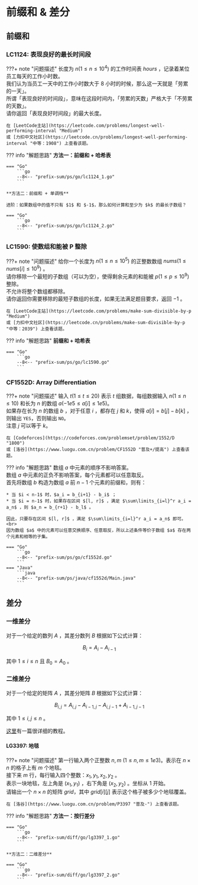# 前缀和 & 差分

## 前缀和

### LC1124: 表现良好的最长时间段

???+ note "问题描述"
    长度为 $n(1≤n≤10^4)$ 的工作时间表 $hours$ ，记录着某位员工每天的工作小时数。<br>
    我们认为当员工一天中的工作小时数大于 8 小时的时候，那么这一天就是「劳累的一天」。<br>
    所谓「表现良好的时间段」，意味在这段时间内，「劳累的天数」严格大于「不劳累的天数」。<br>
    请你返回「表现良好时间段」的最大长度。

    在 [LeetCode主站](https://leetcode.com/problems/longest-well-performing-interval "Medium")
    或 [力扣中文社区](https://leetcode.cn/problems/longest-well-performing-interval "中等：1908") 上查看该题。

??? info "解题思路"
    **方法一：前缀和 + 哈希表**

    === "Go"
        ```go
        --8<-- "prefix-sum/ps/go/lc1124_1.go"
        ```
    
    **方法二：前缀和 + 单调栈**

    进阶：如果数组中的值不只有 $1$ 和 $-1$，那么如何计算和至少为 $k$ 的最长子数组？

    === "Go"
        ```go
        --8<-- "prefix-sum/ps/go/lc1124_2.go"
        ```

### LC1590: 使数组和能被 P 整除

???+ note "问题描述"
    给你一个长度为 $n(1≤n≤10^5)$ 的正整数数组 $nums(1≤nums[i]≤10^9)$ 。<br>
    请你移除一个最短的子数组（可以为空），使得剩余元素的和能被 $p(1≤p≤10^9)$ 整除。<br>
    不允许将整个数组都移除。<br>
    请你返回你需要移除的最短子数组的长度，如果无法满足题目要求，返回 $-1$ 。

    在 [LeetCode主站](https://leetcode.com/problems/make-sum-divisible-by-p "Medium")
    或 [力扣中文社区](https://leetcode.cn/problems/make-sum-divisible-by-p "中等：2039") 上查看该题。

??? info "解题思路"
    **前缀和 + 哈希表**

    === "Go"
        ```go
        --8<-- "prefix-sum/ps/go/lc1590.go"
        ```

### CF1552D: Array Differentiation

???+ note "问题描述"
    输入 $t(1≤t≤20)$ 表示 $t$ 组数据，每组数据输入 $n(1≤n≤10)$ 和长为 $n$ 的数组 $a(-1e5≤a[i]≤1e5)$。<br>
    如果存在长为 $n$ 的数组 $b$ ，对于任意 $i$ ，都存在 $j$ 和 $k$，使得 $a[i]=b[j]-b[k]$ ，则输出 `YES`，否则输出 `NO`。<br>
    注意 $j$ 可以等于 $k$。

    在 [Codeforces](https://codeforces.com/problemset/problem/1552/D "1800")
    或 [洛谷](https://www.luogu.com.cn/problem/CF1552D "普及+/提高") 上查看该题。

??? info "解题思路"
    数组 $a$ 中元素的顺序不影响答案。<br>
    数组 $a$ 中元素的正负不影响答案，每个元素都可以任意取反。<br>
    首先将数组 $b$ 构造为数组 $a$ 前 $n-1$ 个元素的前缀和，则有：
    
    * 当 $i < n-1$ 时，$a_i = b_{i+1} - b_i$ ；
    * 当 $i = n-1$ 时，如果存在区间 $[l, r]$ ，满足 $\sum\limits_{i=l}^r a_i = a_n$ ，则 $a_n = b_{r+1} - b_l$ 。
    
    因此，只要存在区间 $[l, r]$ ，满足 $\sum\limits_{i=l}^r a_i = a_n$ 即可。<br>
    因为数组 $a$ 中的元素可以任意交换顺序、任意取反，所以上述条件等价于数组 $a$ 存在两个元素和相等的子集。

    === "Go"
        ```go
        --8<-- "prefix-sum/ps/go/cf1552d.go"
        ```
    === "Java"
        ```java
        --8<-- "prefix-sum/ps/java/cf1552d/Main.java"
        ```

## 差分

### 一维差分

对于一个给定的数列 $A$ ，其差分数列 $B$ 根据如下公式计算：

$$B_i = A_i - A_{i-1}$$

其中 $1≤i≤n$ 且 $B_0 = A_0$ 。

### 二维差分

对于一个给定的矩阵 $A$ ，其差分矩阵 $B$ 根据如下公式计算：

$$B_{i,j} = A_{i,j} - A_{i-1,j} - A_{i,j-1} + A_{i-1,j-1}$$

其中 $1≤i,j≤n$ 。

[这里](https://zhuanlan.zhihu.com/p/439268614)有一篇很详细的教程。

#### LG3397: 地毯

???+ note "问题描述"
    第一行输入两个正整数 $n,m$ $(1≤n,m≤1e3)$。表示在 $n \times n$ 的格子上有 $m$ 个地毯。<br>
    接下来 $m$ 行，每行输入四个整数：$x_1,y_1,x_2,y_2$ 。<br>
    表示一块地毯，左上角是 $(x_1,y_1)$ ，右下角是 $(x_2,y_2)$ 。坐标从 $1$ 开始。<br>
    请输出一个 $n \times n$ 的矩阵 $grid$，其中 $grid[i][j]$ 表示这个格子被多少个地毯覆盖。

    在 [洛谷](https://www.luogu.com.cn/problem/P3397 "普及-") 上查看该题。

??? info "解题思路"
    **方法一：按行差分**

    === "Go"
        ```go
        --8<-- "prefix-sum/diff/go/lg3397_1.go"
        ```
    
    **方法二：二维差分**

    === "Go"
        ```go
        --8<-- "prefix-sum/diff/go/lg3397_2.go"
        ```
